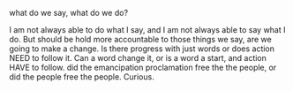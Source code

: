 what do we say, what do we do?

I am not always able to do what I say, and I am not always able to say what I do.
But should be hold more accountable to those things we say, are we going to make a change.
Is there progress with just words or does action NEED to follow it. 
Can a word change it, or is a word a start, and action HAVE to follow.
did the emancipation proclamation free the the people, or did the people free the people.
Curious.
